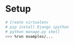 
# Setup 

``` sh
# Create virtualenv
# pip install Django ipython
# python manage.py shell
>>> %run examples/...
```
